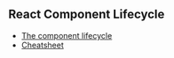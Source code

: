 ## React Component Lifecycle

- [The component lifecycle](https://reactjs.org/docs/react-component.html#the-component-lifecycle)
- [Cheatsheet](https://twitter.com/dan_abramov/status/981712092611989509)
